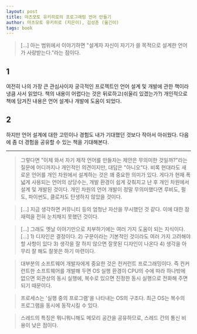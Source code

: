 ```yaml
---
layout: post
title: 마츠모토 유키히로의 프로그래밍 언어 만들기
author: 마츠모토 유키히로 (지은이), 김성준 (옮긴이)
tags: book
---
```


> [...] 아는 범위에서 이야기하면 "설계자 자신이 자기가 쓸 목적으로 설계한 언어가 사랑받는다."라는 점이다.

## 1

여전히 나의 가장 큰 관심사이자 궁극적인 프로젝트인 언어 설계 및 개발에 관한 책이라 냉큼 사서 읽었다. 책의 내용이 어렵다는 것은 뒤로하고(쉬울리 있겠는가?) 개인적으로 책에 담겨진 내용은 언어 설계나 개발에 도움이 되었다.

## 2

하지만 언어 설계에 대한 고민이나 경험도 내가 기대했던 것보다 작아서 아쉬웠다. 다음에 좀 더 경험을 공유할 수 있는 책을 기대해본다.

----

> 그렇다면 "이제 와서 자기 제작 언어를 만들자는 제안은 무의미한 것일까?"라는 질문에 어디까지나 개인적인 의견이지만, 대답은 "아니오"다. 비록 현대라도 새로운 언어를 개인 차원에서 설계하는 것은 꽤 중요한 의미가 있다. 게다가 현재 폭넓게 사용되는 언어의 상당수는, 개발 환경이 쉽게 갖춰지고 난 후 개인 차원에서 설계 및 개발된 것이다. 개인 차원의 언어 개발이 정말 무의미했다면 루비도, 펄도, 파이썬도, 클로저도 탄생하지 않았을 것이다.

> [...] 지금 생각하면 커뮤니티 등의 엄청난 자산을 무시했던 것 같다. 이에 대한 잠재력을 전혀 눈치채지 못했던 것이다.

> [...] 그래도 옛날 이야기만으로 치부하기에는 여러 가지 도움이 되는 지식이다. [...] 1) 디자인은 결정이다. 2) 구문이라는 기본적인 것이라도 여러 가지 고려해야 할 사항이 있다 3) 생각을 잘 하지 않으면 잘못된 디자인이 나온다 4) 생각을 아무리 잘 해도 잘못은 하기 마련이다.

> 대부분의 소프트웨어 개발자에게 중요한 것은 컨커런트 프로그래밍이다. 즉 컨커런트한 소프트웨어를 개발해 두면 OS 실행 환경이 CPU의 수에 따라 하나밖에 없으면 외관상의 동시 실행에, 복수로 있으면 진정한 동시 실행으로 전화해 주면 되기 때문이다.

> 프로세스는 '실행 중의 프로그램'을 나타내는 OS의 구조다. 최근 OS는 복수의 프로그램을 동시에 동작시킬 수 있다.

> 스레드의 특징은 뭐니뭐니해도 메모리 공간을 공유하므로, 스레드 간의 통신 비용이 낮은 점이다.


